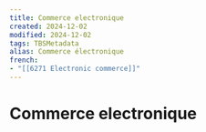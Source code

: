 ```yaml
---
title: Commerce electronique
created: 2024-12-02
modified: 2024-12-02
tags: TBSMetadata
alias: Commerce électronique
french:
- "[[6271 Electronic commerce]]"
---
```

# Commerce electronique
